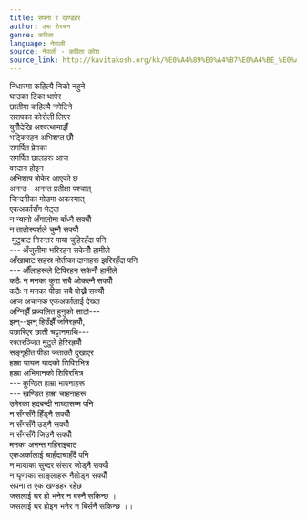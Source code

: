```yaml
---
title: सपना र खण्डहर
author: उषा शेरचन
genre: कविता
language: नेपाली
source: नेपाली - कविता कोश
source_link: http://kavitakosh.org/kk/%E0%A4%89%E0%A4%B7%E0%A4%BE_%E0%A4%B6%E0%A5%87%E0%A4%B0%E0%A4%9A%E0%A4%A8
---
```


निधारमा कहिल्यै निको नहुने  
घाउका टिका थापेर  
छातीमा कहिल्यै नमेटिने  
सरापका कोसेली लिएर  
युगौँदेखि अश्वत्थामाझैँ  
भट्किरहन अभिशप्त छौँ  
समर्पित प्रेमका  
समर्पित छालहरू आज  
वरदान होइन  
अभिशाप बोकेर आएको छ  
अनन्त--अनन्त प्रतीक्षा पश्चात्  
जिन्दगीका मोडमा अकस्मात्  
एकअर्कासँग भेट्दा  
न न्यानो अँगालोमा बाँध्नै सक्यौँ  
न तातोस्पर्शले चुम्नै सक्यौँ  
 मुटुबाट निरन्तर माया चुहिरहँदा पनि  
--- अँजुलीमा भरिरहन सकेनौँ हामीले  
आँखाबाट सहस्र मोतीका दानाहरू झरिरहँदा पनि  
--- औँलाहरूले टिपिरहन सकेनौँ हामीले  
कठैः न मनका कुरा सबै ओकल्नै सक्यौँ  
कठैः न मनका पीडा सबै पोख्नै सक्यौँ  
आज अचानक एकअर्कालाई देख्दा  
अग्निझैँ प्रज्वलित हुनुको साटो---  
झन्--झन् हिउँझैँ जमिरह्रयौँ,  
पछारिएर छाती चट्टानमाथि---  
रक्तरञ्जित मुटुले हेरिरह्रयौँ  
सङ्गृहीत पीडा जताततै दुखाएर  
हाम्रा घायल यादको शिविरभित्र  
हाम्रा अभिमानको शिविरभित्र  
--- कुण्ठित हाम्रा भावनाहरू  
--- खण्डित हाम्रा चाहनाहरू  
उमेरका हदबन्दी नाघ्दासम्म पनि  
न सँगसँगै हिँड्नै सक्यौँ  
न सँगसँगै उड्नै सक्यौँ  
न सँगसँगै जिउनै सक्यौँ  
मनका अनन्त गहिराइबाट  
एकअर्कालाई चाहँदाचाहँदै पनि  
न मायाका सुन्दर संसार जोड्नै सक्यौँ  
न घृणाका साङ्लाहरू नैतोड्न सक्यौँ  
सपना त एक खण्डहर रहेछ  
जसलाई घर हो भनेर न बस्नै सकिन्छ ।  
जसलाई घर होइन भनेर न बिर्सनै सकिन्छ ।।
